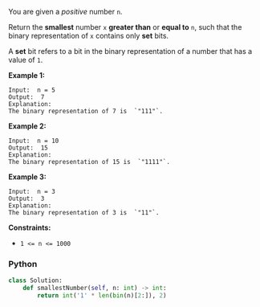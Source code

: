 You are given a  _positive_  number  `n`.

Return the  **smallest**  number  `x`  **greater than**  or  **equal to**  `n`, such that the binary representation
of  `x`  contains only  **set**  bits.

A  **set**  bit refers to a bit in the binary representation of a number that has a value of  `1`.

**Example 1:**

```
Input:  n = 5
Output:  7
Explanation:
The binary representation of 7 is  `"111"`.
```

**Example 2:**

```
Input:  n = 10
Output:  15
Explanation:
The binary representation of 15 is  `"1111"`.
```

**Example 3:**

```
Input:  n = 3
Output:  3
Explanation:
The binary representation of 3 is  `"11"`.
```

**Constraints:**

- `1 <= n <= 1000`

### Python

```py
class Solution:
    def smallestNumber(self, n: int) -> int:
        return int('1' * len(bin(n)[2:]), 2)
```